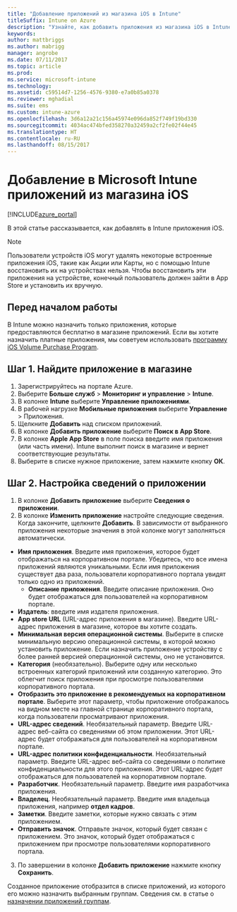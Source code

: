 ```yaml
---
title: "Добавление приложений из магазина iOS в Intune"
titleSuffix: Intune on Azure
description: "Узнайте, как добавить приложения из магазина iOS в Intune.\""
keywords: 
author: mattbriggs
ms.author: mabrigg
manager: angrobe
ms.date: 07/11/2017
ms.topic: article
ms.prod: 
ms.service: microsoft-intune
ms.technology: 
ms.assetid: c59514d7-1256-4576-9380-e7a0b85a0378
ms.reviewer: mghadial
ms.suite: ems
ms.custom: intune-azure
ms.openlocfilehash: 3d6a12a21c156a45974e096da852f749f19bd330
ms.sourcegitcommit: 4034ac474bfed358270a32459a2cf2fe02f44e45
ms.translationtype: HT
ms.contentlocale: ru-RU
ms.lasthandoff: 08/15/2017
---
```

# <a name="how-to-add-ios-store-apps-to-microsoft-intune"></a>Добавление в Microsoft Intune приложений из магазина iOS

[!INCLUDE[azure_portal](./includes/azure_portal.md)]


В этой статье рассказывается, как добавлять в Intune приложения iOS.

>[!NOTE]
>Пользователи устройств iOS могут удалять некоторые встроенные приложения iOS, такие как Акции или Карты, но с помощью Intune восстановить их на устройствах нельзя. Чтобы восстановить эти приложения на устройстве, конечный пользователь должен зайти в App Store и установить их вручную.

## <a name="before-you-start"></a>Перед началом работы

В Intune можно назначить только приложения, которые предоставляются бесплатно в магазине приложений. Если вы хотите назначить платные приложения, мы советуем использовать [программу iOS Volume Purchase Program](vpp-apps-ios.md).


## <a name="step-1---search-for-the-app-in-the-store"></a>Шаг 1. Найдите приложение в магазине

1. Зарегистрируйтесь на портале Azure.
2. Выберите **Больше служб** > **Мониторинг и управление** > **Intune**.
3. В колонке **Intune** выберите **Управление приложениями**.
4. В рабочей нагрузке **Мобильные приложения** выберите **Управление** > Приложения.
5. Щелкните **Добавить** над списком приложений.
6. В колонке **Добавить приложение** выберите **Поиск в App Store**.
7. В колонке **Apple App Store** в поле поиска введите имя приложения (или часть имени). Intune выполнит поиск в магазине и вернет соответствующие результаты.
8. Выберите в списке нужное приложение, затем нажмите кнопку **ОК**.

## <a name="step-2---configure-app-information"></a>Шаг 2. Настройка сведений о приложении

1. В колонке **Добавить приложение** выберите **Сведения о приложении**.
2. В колонке **Изменить приложение** настройте следующие сведения. Когда закончите, щелкните **Добавить**. В зависимости от выбранного приложения некоторые значения в этой колонке могут заполняться автоматически.
- **Имя приложения**. Введите имя приложения, которое будет отображаться на корпоративном портале. Убедитесь, что все имена приложений являются уникальными. Если имя приложения существует два раза, пользователи корпоративного портала увидят только одно из приложений.
    - **Описание приложения**. Введите описание приложения. Оно будет отображаться для пользователей на корпоративном портале.
- **Издатель**: введите имя издателя приложения.
- **App store URL** (URL-адрес приложения в магазине). Введите URL-адрес приложения в магазине, которое вы хотите создать.
- **Минимальная версия операционной системы**. Выберите в списке минимальную версию операционной системы, в которой можно установить приложение. Если назначить приложение устройству с более ранней версией операционной системы, оно не установится.
- **Категория** (необязательно). Выберите одну или несколько встроенных категорий приложений или созданную категорию. Это облегчит поиск приложения при просмотре пользователями корпоративного портала.
- **Отобразить это приложение в рекомендуемых на корпоративном портале**. Выберите этот параметр, чтобы приложение отображалось на видном месте на главной странице корпоративного портала, когда пользователи просматривают приложения.
- **URL-адрес сведений**. Необязательный параметр. Введите URL-адрес веб-сайта со сведениями об этом приложении. Этот URL-адрес будет отображаться для пользователей на корпоративном портале.
- **URL-адрес политики конфиденциальности**. Необязательный параметр. Введите URL-адрес веб-сайта со сведениями о политике конфиденциальности для этого приложения. Этот URL-адрес будет отображаться для пользователей на корпоративном портале.
- **Разработчик**. Необязательный параметр. Введите имя разработчика приложения.
- **Владелец**. Необязательный параметр. Введите имя владельца приложения, например **отдел кадров**.
- **Заметки**. Введите заметки, которые нужно связать с этим приложением.
- **Отправить значок**. Отправьте значок, который будет связан с приложением. Это значок, который будет отображаться с приложением при просмотре пользователями корпоративного портала.
3. По завершении в колонке **Добавить приложение** нажмите кнопку **Сохранить**.

Созданное приложение отобразится в списке приложений, из которого его можно назначить выбранным группам. Сведения см. в статье о [назначении приложений группам](apps-deploy.md).
